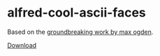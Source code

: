 # alfred-cool-ascii-faces

Based on the [groundbreaking work by max ogden](https://github.com/maxogden/cool-ascii-faces).

[Download](https://github.com/btford/alfred-cool-ascii-faces/raw/master/Face.alfredworkflow)
